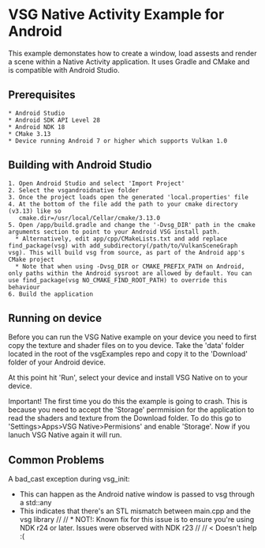 # VSG Native Activity Example for Android

This example demonstates how to create a window, load assests and render a scene within a Native Activity application. It uses Gradle and CMake and is compatible with Android Studio. 


## Prerequisites

    * Android Studio
    * Android SDK API Level 28
    * Android NDK 18
    * CMake 3.13
    * Device running Android 7 or higher which supports Vulkan 1.0


## Building with Android Studio

    1. Open Android Studio and select 'Import Project'
    2. Select the vsgandroidnative folder
    3. Once the project loads open the generated 'local.properties' file
    4. At the bottom of the file add the path to your cmake directory (v3.13) like so
       cmake.dir=/usr/local/Cellar/cmake/3.13.0
    5. Open /app/build.gradle and change the '-Dvsg_DIR' path in the cmake arguments section to point to your Android VSG install path.
	  * Alternatively, edit app/cpp/CMakeLists.txt and add replace find_package(vsg) with add_subdirectory(/path/to/VulkanSceneGraph vsg). This will build vsg from source, as part of the Android app's CMake project
	  * Note that when using -Dvsg_DIR or CMAKE_PREFIX_PATH on Android, only paths within the Android sysroot are allowed by default. You can use find_package(vsg NO_CMAKE_FIND_ROOT_PATH) to override this behaviour
    6. Build the application
    
    
## Running on device

Before you can run the VSG Native example on your device you need to first copy the texture and shader files on to you device. Take the 'data' folder located in the root of the vsgExamples repo and copy it to the 'Download' folder of your Android device.

At this point  hit 'Run', select your device and install VSG Native on to your device. 

Important! The first time you do this the example is going to crash. This is because you need to accept the 'Storage' permmision for the application to read the shaders and texture from the Download folder. To do this go to 'Settings>Apps>VSG Native>Permisions' and enable 'Storage'. Now if you lanuch VSG Native again it will run.
     
## Common Problems

A bad_cast exception during vsg_init:
* This can happen as the Android native window is passed to vsg through a std::any
* This indicates that there's an STL mismatch between main.cpp and the vsg library
// // * NOT!: Known fix for this issue is to ensure you're using NDK r24 or later. Issues were observed with NDK r23 // // < Doesn't help :(
